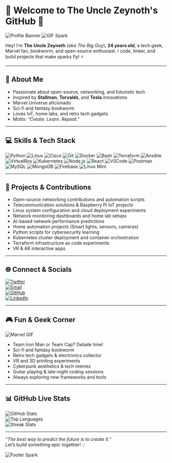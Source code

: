 # 👋 Welcome to **The Uncle Zeynoth's GitHub** 🚀

![Profile Banner](https://img.shields.io/badge/The%20Uncle%20Zeynoth-Open%20Source%20Enthusiast-blueviolet?style=for-the-badge&logo=github)
![GIF Spark](https://media.giphy.com/media/3oEjI6SIIHBdRxXI40/giphy.gif)

Hey! I'm **The Uncle Zeynoth** (*aka The Big Guy*), **24 years old**, a tech geek, Marvel fan, bookworm, and open-source enthusiast. I code, tinker, and build projects that make sparks fly! ⚡️

---

## 🌟 About Me

- Passionate about open-source, networking, and futuristic tech  
- Inspired by **Stallman**, **Torvalds**, and **Tesla** innovations  
- Marvel Universe aficionado  
- Sci-fi and fantasy bookworm  
- Loves IoT, home labs, and retro tech gadgets  
- Motto: *"Create. Learn. Repeat."*

---

## 💻 Skills & Tech Stack

![Python](https://img.shields.io/badge/Python-3776AB?style=for-the-badge&logo=python&logoColor=white)
![Linux](https://img.shields.io/badge/Linux-FCC624?style=for-the-badge&logo=linux&logoColor=black)
![Cisco](https://img.shields.io/badge/Cisco-1BA0D7?style=for-the-badge&logo=cisco&logoColor=white)
![Git](https://img.shields.io/badge/Git-F05032?style=for-the-badge&logo=git&logoColor=white)
![Docker](https://img.shields.io/badge/Docker-2496ED?style=for-the-badge&logo=docker&logoColor=white)
![Bash](https://img.shields.io/badge/Bash-4EAA25?style=for-the-badge&logo=gnu-bash&logoColor=white)
![Terraform](https://img.shields.io/badge/Terraform-623CE4?style=for-the-badge&logo=terraform&logoColor=white)
![Ansible](https://img.shields.io/badge/Ansible-EE0000?style=for-the-badge&logo=ansible&logoColor=white)
![VirtualBox](https://img.shields.io/badge/VirtualBox-183A61?style=for-the-badge&logo=virtualbox&logoColor=white)
![Kubernetes](https://img.shields.io/badge/Kubernetes-326CE5?style=for-the-badge&logo=kubernetes&logoColor=white)
![Node.js](https://img.shields.io/badge/Node.js-339933?style=for-the-badge&logo=node.js&logoColor=white)
![React](https://img.shields.io/badge/React-61DAFB?style=for-the-badge&logo=react&logoColor=black)
![VSCode](https://img.shields.io/badge/VSCode-007ACC?style=for-the-badge&logo=visual-studio-code&logoColor=white)
![Postman](https://img.shields.io/badge/Postman-FF6C37?style=for-the-badge&logo=postman&logoColor=white)
![MySQL](https://img.shields.io/badge/MySQL-4479A1?style=for-the-badge&logo=mysql&logoColor=white)
![MongoDB](https://img.shields.io/badge/MongoDB-47A248?style=for-the-badge&logo=mongodb&logoColor=white)
![Firebase](https://img.shields.io/badge/Firebase-FFCA28?style=for-the-badge&logo=firebase&logoColor=black)
![Linux Mint](https://img.shields.io/badge/Linux%20Mint-87CF3E?style=for-the-badge&logo=linuxmint&logoColor=white)

---

## 🚀 Projects & Contributions

- Open-source networking contributions and automation scripts  
- Telecommunication solutions & Raspberry Pi IoT projects  
- Linux system configuration and cloud deployment experiments  
- Network monitoring dashboards and home lab setups  
- AI-based network performance predictions  
- Home automation projects (Smart lights, sensors, cameras)  
- Python scripts for cybersecurity learning  
- Kubernetes cluster deployment and container orchestration  
- Terraform infrastructure as code experiments  
- VR & AR interactive apps  

---

## 🌐 Connect & Socials

[![Twitter](https://img.shields.io/badge/Twitter-1DA1F2?style=for-the-badge&logo=twitter&logoColor=white)](https://twitter.com/Nexoragion)  
[![Email](https://img.shields.io/badge/Email-D14836?style=for-the-badge&logo=gmail&logoColor=white)](mailto:Maximusixcode@gmail.com)  
[![GitHub](https://img.shields.io/badge/GitHub-181717?style=for-the-badge&logo=github&logoColor=white)](https://github.com/M-Amin-Wolverine)  
[![LinkedIn](https://img.shields.io/badge/LinkedIn-0077B5?style=for-the-badge&logo=linkedin&logoColor=white)](https://linkedin.com/in/Nexoragion)  

---

## 🎮 Fun & Geek Corner

![Marvel GIF](https://media.giphy.com/media/3o6Zt6ML6BklcajjsA/giphy.gif)  
- Team Iron Man or Team Cap? Debate time!  
- Sci-fi and fantasy bookworm  
- Retro tech gadgets & electronics collector  
- VR and 3D printing experiments  
- Cyberpunk aesthetics & tech memes  
- Guitar playing & late-night coding sessions  
- Always exploring new frameworks and tools  

---

## 📊 GitHub Live Stats

![GitHub Stats](https://github-readme-stats.vercel.app/api?username=M-Amin-Wolverine&show_icons=true&theme=radical&hide_border=true)  
![Top Languages](https://github-readme-stats.vercel.app/api/top-langs/?username=M-Amin-Wolverine&layout=compact&theme=radical&hide_border=true)  
![Streak Stats](https://github-readme-streak-stats.herokuapp.com/?user=M-Amin-Wolverine&theme=radical&hide_border=true)

---

*“The best way to predict the future is to create it.”*  
Let’s build something epic together! 💡

![Footer Spark](https://img.shields.io/badge/Made%20with-⚡️%20Enthusiasm-orange?style=for-the-badge)
